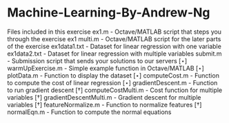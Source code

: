 # Machine-Learning-By-Andrew-Ng
Files included in this exercise
ex1.m - Octave/MATLAB script that steps you through the exercise 
ex1 multi.m - Octave/MATLAB script for the later parts of the exercise 
ex1data1.txt - Dataset for linear regression with one variable 
ex1data2.txt - Dataset for linear regression with multiple variables 
submit.m - Submission script that sends your solutions to our servers 
[⋆] warmUpExercise.m - Simple example function in Octave/MATLAB [⋆] plotData.m - Function to display the dataset
[⋆] computeCost.m - Function to compute the cost of linear regression [⋆] gradientDescent.m - Function to run gradient descent
[†] computeCostMulti.m - Cost function for multiple variables
[†] gradientDescentMulti.m - Gradient descent for multiple variables [†] featureNormalize.m - Function to normalize features
[†] normalEqn.m - Function to compute the normal equations
